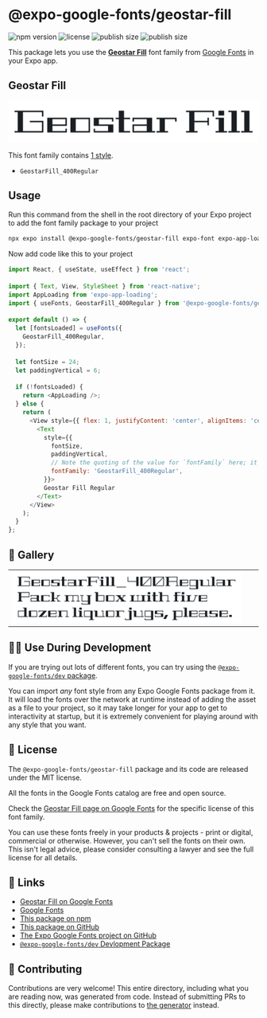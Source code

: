 # @expo-google-fonts/geostar-fill

![npm version](https://flat.badgen.net/npm/v/@expo-google-fonts/geostar-fill)
![license](https://flat.badgen.net/github/license/expo/google-fonts)
![publish size](https://flat.badgen.net/packagephobia/install/@expo-google-fonts/geostar-fill)
![publish size](https://flat.badgen.net/packagephobia/publish/@expo-google-fonts/geostar-fill)

This package lets you use the [**Geostar Fill**](https://fonts.google.com/specimen/Geostar+Fill) font family from [Google Fonts](https://fonts.google.com/) in your Expo app.

## Geostar Fill

![Geostar Fill](./font-family.png)

This font family contains [1 style](#-gallery).

- `GeostarFill_400Regular`

## Usage

Run this command from the shell in the root directory of your Expo project to add the font family package to your project
```sh
npx expo install @expo-google-fonts/geostar-fill expo-font expo-app-loading
```

Now add code like this to your project
```js
import React, { useState, useEffect } from 'react';

import { Text, View, StyleSheet } from 'react-native';
import AppLoading from 'expo-app-loading';
import { useFonts, GeostarFill_400Regular } from '@expo-google-fonts/geostar-fill';

export default () => {
  let [fontsLoaded] = useFonts({
    GeostarFill_400Regular,
  });

  let fontSize = 24;
  let paddingVertical = 6;

  if (!fontsLoaded) {
    return <AppLoading />;
  } else {
    return (
      <View style={{ flex: 1, justifyContent: 'center', alignItems: 'center' }}>
        <Text
          style={{
            fontSize,
            paddingVertical,
            // Note the quoting of the value for `fontFamily` here; it expects a string!
            fontFamily: 'GeostarFill_400Regular',
          }}>
          Geostar Fill Regular
        </Text>
      </View>
    );
  }
};

```

## 🔡 Gallery


||||
|-|-|-|
|![GeostarFill_400Regular](./GeostarFill_400Regular.ttf.png)||||


## 👩‍💻 Use During Development

If you are trying out lots of different fonts, you can try using the [`@expo-google-fonts/dev` package](https://github.com/expo/google-fonts/tree/master/font-packages/dev#readme).

You can import *any* font style from any Expo Google Fonts package from it. It will load the fonts
over the network at runtime instead of adding the asset as a file to your project, so it may take longer
for your app to get to interactivity at startup, but it is extremely convenient
for playing around with any style that you want.

## 📖 License

The `@expo-google-fonts/geostar-fill` package and its code are released under the MIT license.

All the fonts in the Google Fonts catalog are free and open source.

Check the [Geostar Fill page on Google Fonts](https://fonts.google.com/specimen/Geostar+Fill) for the specific license of this font family.

You can use these fonts freely in your products & projects - print or digital, commercial or otherwise. However, you can't sell the fonts on their own. This isn't legal advice, please consider consulting a lawyer and see the full license for all details.

## 🔗 Links

- [Geostar Fill on Google Fonts](https://fonts.google.com/specimen/Geostar+Fill)
- [Google Fonts](https://fonts.google.com/)
- [This package on npm](https://www.npmjs.com/package/@expo-google-fonts/geostar-fill)
- [This package on GitHub](https://github.com/expo/google-fonts/tree/master/font-packages/geostar-fill)
- [The Expo Google Fonts project on GitHub](https://github.com/expo/google-fonts)
- [`@expo-google-fonts/dev` Devlopment Package](https://github.com/expo/google-fonts/tree/master/font-packages/dev)

## 🤝 Contributing

Contributions are very welcome! This entire directory, including what you are reading now, was generated from code. Instead of submitting PRs to this directly, please make contributions to [the generator](https://github.com/expo/google-fonts/tree/master/packages/generator) instead.

